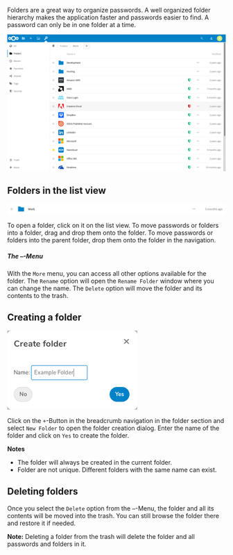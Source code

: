 Folders are a great way to organize passwords.
A well organized folder hierarchy makes the application faster and passwords easier to find.
A password can only be in one folder at a time.

![The folder section](_files/folder-section.png)

## Folders in the list view
![A single folder as displayed in the list view](_files/folder-single.png)

To open a folder, click on it on the list view.
To move passwords or folders into a folder, drag and drop them onto the folder.
To move passwords or folders into the parent folder, drop them onto the folder in the navigation.

##### The `⋯`-Menu
With the `More` menu, you can access all other options available for the folder.
The `Rename` option will open the `Rename Folder` window where you can change the name.
The `Delete` option will move the folder and its contents to the trash.

## Creating a folder
![The folder creation dialog](_files/folder-create.png)

Click on the `+`-Button in the breadcrumb navigation in the folder section and select `New Folder` to open the folder creation dialog.
Enter the name of the folder and click on `Yes` to create the folder.

**Notes**
- The folder will always be created in the current folder.
- Folder are not unique. Different folders with the same name can exist.


## Deleting folders
Once you select the `Delete` option from the `⋯`-Menu, the folder and all its contents will be moved into the trash.
You can still browse the folder there and restore it if needed.

**Note:** Deleting a folder from the trash will delete the folder and all passwords and folders in it.